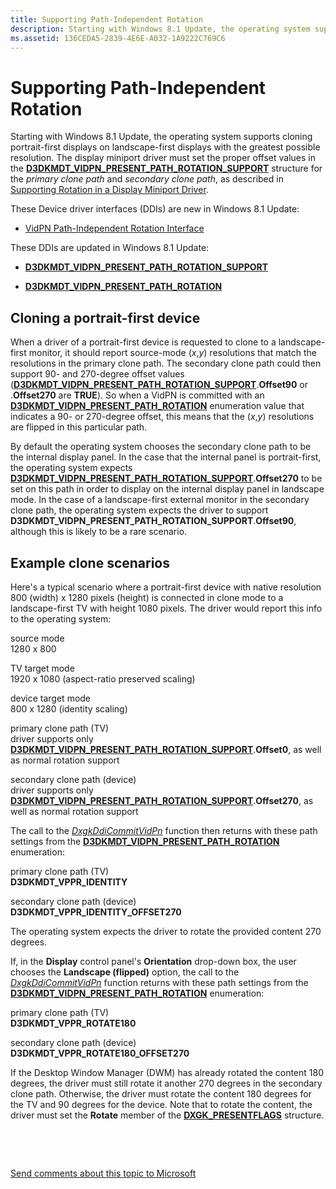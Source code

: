 ```yaml
---
title: Supporting Path-Independent Rotation
description: Starting with Windows 8.1 Update, the operating system supports cloning portrait-first displays on landscape-first displays with the greatest possible resolution.
ms.assetid: 136CEDA5-2839-4E6E-A032-1A9222C769C6
---
```


# <span id="display.supporting_path-independent_rotation"></span>Supporting Path-Independent Rotation


Starting with Windows 8.1 Update, the operating system supports cloning portrait-first displays on landscape-first displays with the greatest possible resolution. The display miniport driver must set the proper offset values in the [**D3DKMDT\_VIDPN\_PRESENT\_PATH\_ROTATION\_SUPPORT**](https://msdn.microsoft.com/library/windows/hardware/ff546705) structure for the *primary clone path* and *secondary clone path*, as described in [Supporting Rotation in a Display Miniport Driver](supporting-rotation-in-a-display-miniport-driver.md#clone-mode-requirements).

These Device driver interfaces (DDIs) are new in Windows 8.1 Update:

-   [VidPN Path-Independent Rotation Interface](https://msdn.microsoft.com/library/windows/hardware/dn653366)

These DDIs are updated in Windows 8.1 Update:

-   [**D3DKMDT\_VIDPN\_PRESENT\_PATH\_ROTATION\_SUPPORT**](https://msdn.microsoft.com/library/windows/hardware/ff546705)

-   [**D3DKMDT\_VIDPN\_PRESENT\_PATH\_ROTATION**](https://msdn.microsoft.com/library/windows/hardware/ff546700)

## <span id="Cloning_a_portrait-first_device"></span><span id="cloning_a_portrait-first_device"></span><span id="CLONING_A_PORTRAIT-FIRST_DEVICE"></span>Cloning a portrait-first device


When a driver of a portrait-first device is requested to clone to a landscape-first monitor, it should report source-mode (*x*,*y*) resolutions that match the resolutions in the primary clone path. The secondary clone path could then support 90- and 270-degree offset values ([**D3DKMDT\_VIDPN\_PRESENT\_PATH\_ROTATION\_SUPPORT**](https://msdn.microsoft.com/library/windows/hardware/ff546705).**Offset90** or .**Offset270** are **TRUE**). So when a VidPN is committed with an [**D3DKMDT\_VIDPN\_PRESENT\_PATH\_ROTATION**](https://msdn.microsoft.com/library/windows/hardware/ff546700) enumeration value that indicates a 90- or 270-degree offset, this means that the (*x*,*y*) resolutions are flipped in this particular path.

By default the operating system chooses the secondary clone path to be the internal display panel. In the case that the internal panel is portrait-first, the operating system expects [**D3DKMDT\_VIDPN\_PRESENT\_PATH\_ROTATION\_SUPPORT**](https://msdn.microsoft.com/library/windows/hardware/ff546705).**Offset270** to be set on this path in order to display on the internal display panel in landscape mode. In the case of a landscape-first external monitor in the secondary clone path, the operating system expects the driver to support **D3DKMDT\_VIDPN\_PRESENT\_PATH\_ROTATION\_SUPPORT**.**Offset90**, although this is likely to be a rare scenario.

## <span id="Example_clone_scenarios"></span><span id="example_clone_scenarios"></span><span id="EXAMPLE_CLONE_SCENARIOS"></span>Example clone scenarios


Here's a typical scenario where a portrait-first device with native resolution 800 (width) x 1280 pixels (height) is connected in clone mode to a landscape-first TV with height 1080 pixels. The driver would report this info to the operating system:

<span id="source_mode"></span><span id="SOURCE_MODE"></span>source mode  
1280 x 800

<span id="TV_target_mode"></span><span id="tv_target_mode"></span><span id="TV_TARGET_MODE"></span>TV target mode  
1920 x 1080 (aspect-ratio preserved scaling)

<span id="device_target_mode"></span><span id="DEVICE_TARGET_MODE"></span>device target mode  
800 x 1280 (identity scaling)

<span id="primary_clone_path__TV_"></span><span id="primary_clone_path__tv_"></span><span id="PRIMARY_CLONE_PATH__TV_"></span>primary clone path (TV)  
driver supports only [**D3DKMDT\_VIDPN\_PRESENT\_PATH\_ROTATION\_SUPPORT**](https://msdn.microsoft.com/library/windows/hardware/ff546705).**Offset0**, as well as normal rotation support

<span id="secondary_clone_path__device_"></span><span id="SECONDARY_CLONE_PATH__DEVICE_"></span>secondary clone path (device)  
driver supports only [**D3DKMDT\_VIDPN\_PRESENT\_PATH\_ROTATION\_SUPPORT**](https://msdn.microsoft.com/library/windows/hardware/ff546705).**Offset270**, as well as normal rotation support

<span></span>  

The call to the [*DxgkDdiCommitVidPn*](https://msdn.microsoft.com/library/windows/hardware/ff559597) function then returns with these path settings from the [**D3DKMDT\_VIDPN\_PRESENT\_PATH\_ROTATION**](https://msdn.microsoft.com/library/windows/hardware/ff546700) enumeration:

<span id="primary_clone_path__TV_"></span><span id="primary_clone_path__tv_"></span><span id="PRIMARY_CLONE_PATH__TV_"></span>primary clone path (TV)  
**D3DKMDT\_VPPR\_IDENTITY**

<span id="secondary_clone_path__device_"></span><span id="SECONDARY_CLONE_PATH__DEVICE_"></span>secondary clone path (device)  
**D3DKMDT\_VPPR\_IDENTITY\_OFFSET270**

The operating system expects the driver to rotate the provided content 270 degrees.

If, in the **Display** control panel's **Orientation** drop-down box, the user chooses the **Landscape (flipped)** option, the call to the [*DxgkDdiCommitVidPn*](https://msdn.microsoft.com/library/windows/hardware/ff559597) function returns with these path settings from the [**D3DKMDT\_VIDPN\_PRESENT\_PATH\_ROTATION**](https://msdn.microsoft.com/library/windows/hardware/ff546700) enumeration:

<span id="primary_clone_path__TV_"></span><span id="primary_clone_path__tv_"></span><span id="PRIMARY_CLONE_PATH__TV_"></span>primary clone path (TV)  
**D3DKMDT\_VPPR\_ROTATE180**

<span id="secondary_clone_path__device_"></span><span id="SECONDARY_CLONE_PATH__DEVICE_"></span>secondary clone path (device)  
**D3DKMDT\_VPPR\_ROTATE180\_OFFSET270**

If the Desktop Window Manager (DWM) has already rotated the content 180 degrees, the driver must still rotate it another 270 degrees in the secondary clone path. Otherwise, the driver must rotate the content 180 degrees for the TV and 90 degrees for the device. Note that to rotate the content, the driver must set the **Rotate** member of the [**DXGK\_PRESENTFLAGS**](https://msdn.microsoft.com/library/windows/hardware/ff562005) structure.

 

 

[Send comments about this topic to Microsoft](mailto:wsddocfb@microsoft.com?subject=Documentation%20feedback%20[display\display]:%20Supporting%20Path-Independent%20Rotation%20%20RELEASE:%20%282/10/2017%29&body=%0A%0APRIVACY%20STATEMENT%0A%0AWe%20use%20your%20feedback%20to%20improve%20the%20documentation.%20We%20don't%20use%20your%20email%20address%20for%20any%20other%20purpose,%20and%20we'll%20remove%20your%20email%20address%20from%20our%20system%20after%20the%20issue%20that%20you're%20reporting%20is%20fixed.%20While%20we're%20working%20to%20fix%20this%20issue,%20we%20might%20send%20you%20an%20email%20message%20to%20ask%20for%20more%20info.%20Later,%20we%20might%20also%20send%20you%20an%20email%20message%20to%20let%20you%20know%20that%20we've%20addressed%20your%20feedback.%0A%0AFor%20more%20info%20about%20Microsoft's%20privacy%20policy,%20see%20http://privacy.microsoft.com/default.aspx. "Send comments about this topic to Microsoft")





